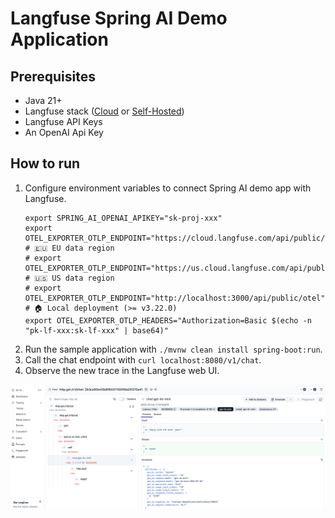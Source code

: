 # Langfuse Spring AI Demo Application

## Prerequisites

- Java 21+
- Langfuse stack ([Cloud](https://cloud.langfuse.com/) or [Self-Hosted](https://langfuse.com/docs/deployment/self-host))
- Langfuse API Keys
- An OpenAI Api Key

## How to run

1. Configure environment variables to connect Spring AI demo app with Langfuse.
   ```
   export SPRING_AI_OPENAI_APIKEY="sk-proj-xxx"
   export OTEL_EXPORTER_OTLP_ENDPOINT="https://cloud.langfuse.com/api/public/otel" # 🇪🇺 EU data region
   # export OTEL_EXPORTER_OTLP_ENDPOINT="https://us.cloud.langfuse.com/api/public/otel" # 🇺🇸 US data region
   # export OTEL_EXPORTER_OTLP_ENDPOINT="http://localhost:3000/api/public/otel" # 🏠 Local deployment (>= v3.22.0)
   export OTEL_EXPORTER_OTLP_HEADERS="Authorization=Basic $(echo -n "pk-lf-xxx:sk-lf-xxx" | base64)"
   ```
2. Run the sample application with `./mvnw clean install spring-boot:run`.
3. Call the chat endpoint with `curl localhost:8080/v1/chat`.
4. Observe the new trace in the Langfuse web UI.

![sample-trace](./screenshots/spring-ai-demo-trace.png)
